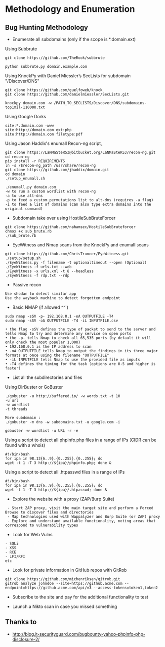 # Methodology and Enumeration

## Bug Hunting Methodology
* Enumerate all subdomains (only if the scope is *.domain.ext)

Using Subbrute
```
git clone https://github.com/TheRook/subbrute

python subbrute.py domain.example.com
```


Using KnockPy with Daniel Miessler’s SecLists for subdomain "/Discover/DNS"
```
git clone https://github.com/guelfoweb/knock
git clone https://github.com/danielmiessler/SecLists.git

knockpy domain.com -w /PATH_TO_SECLISTS/Discover/DNS/subdomains-top1mil-110000.txt
```


Using Google Dorks
```
site:*.domain.com -www
site:http://domain.com ext:php
site:http://domain.com filetype:pdf
```


Using Jason Haddix's enumall Recon-ng script, 
```
git clone https://LaNMaSteR53@bitbucket.org/LaNMaSteR53/recon-ng.git
cd recon-ng
pip install -r REQUIREMENTS
ln -s /$recon-ng_path /usr/share/recon-ng
git clone https://github.com/jhaddix/domain.git
cd domain
./setup_enumall.sh

./enumall.py domain.com
-w to run a custom wordlist with recon-ng
-a to use alt-dns
-p to feed a custom permutations list to alt-dns (requires -a flag)
-i to feed a list of domains (can also type extra domains into the original command)
```


* Subdomain take over using HostileSubBruteForcer 
```
git clone https://github.com/nahamsec/HostileSubBruteforcer
chmox +x sub_brute.rb
./sub_brute.rb
```


* EyeWitness and Nmap scans from the KnockPy and enumall scans
```
git clone https://github.com/ChrisTruncer/EyeWitness.git
./setup/setup.sh
./EyeWitness.py -f filename -t optionaltimeout --open (Optional)
./EyeWitness -f urls.txt --web
./EyeWitness -x urls.xml -t 8 --headless
./EyeWitness -f rdp.txt --rdp
```

* Passive recon
```
Use shodan to detect similar app
Use the wayback machine to detect forgotten endpoint
```


* Basic NMAP (if allowed ^^')
```
sudo nmap -sSV -p- 192.168.0.1 -oA OUTPUTFILE -T4 
sudo nmap -sSV -oA OUTPUTFILE -T4 -iL INPUTFILE.csv

• the flag -sSV defines the type of packet to send to the server and tells Nmap to try and determine any service on open ports
• the -p- tells Nmap to check all 65,535 ports (by default it will only check the most popular 1,000)
• 192.168.0.1 is the IP address to scan
• -oA OUTPUTFILE tells Nmap to output the findings in its three major formats at once using the filename "OUTPUTFILE"
• -iL INPUTFILE tells Nmap to use the provided file as inputs
• -T4 defines the timing for the task (options are 0-5 and higher is faster)
```


* List all the subdirectories and files 

Using DirBuster or GoBuster
```
./gobuster -u http://buffered.io/ -w words.txt -t 10
-u url
-w wordlist
-t threads

More subdomain :
./gobuster -m dns -w subdomains.txt -u google.com -i

gobuster -w wordlist -u URL -r -e
```


Using a script to detect all phpinfo.php files in a range of IPs (CIDR can be found with a whois)
```
#!/bin/bash
for ipa in 98.13{6..9}.{0..255}.{0..255}; do
wget -t 1 -T 3 http://${ipa}/phpinfo.php; done &
```

Using a script to detect all .htpasswd files in a range of IPs
```
#!/bin/bash
for ipa in 98.13{6..9}.{0..255}.{0..255}; do
wget -t 1 -T 3 http://${ipa}/.htpasswd; done &
```


* Explore the website with a proxy (ZAP/Burp Suite)
```
 - Start ZAP proxy, visit the main target site and perform a Forced Browse to discover files and directories
 - Map technologies used with Wappalyzer and Burp Suite (or ZAP) proxy
 - Explore and understand available functionality, noting areas that correspond to vulnerability types
```


* Look for Web Vulns
```
- SQLi
- XSS
- RCE
- LFI/RFI
etc
```


* Look for private information in GitHub repos with GitRob
```
git clone https://github.com/michenriksen/gitrob.git
gitrob analyze johndoe --site=https://github.acme.com --endpoint=https://github.acme.com/api/v3 --access-tokens=token1,token2
```

* Subscribe to the site and pay for the additional functionality to test

* Launch a Nikto scan in case you missed something

## Thanks to
* http://blog.it-securityguard.com/bugbounty-yahoo-phpinfo-php-disclosure-2/
